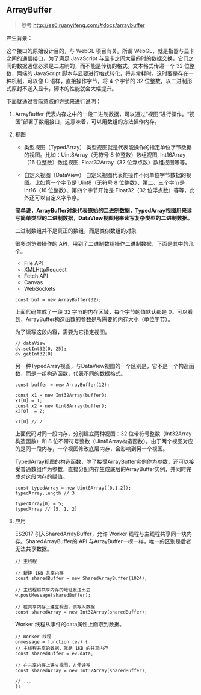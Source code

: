 ## ArrayBuffer
>   参考 http://es6.ruanyifeng.com/#docs/arraybuffer

产生背景：

这个接口的原始设计目的，与 WebGL 项目有关。所谓 WebGL，就是指器与显卡之间的通信接口，为了满足 JavaScript 与显卡之间大量的时的数据交换，它们之间的数据通信必须是二进制的，而不能是传统的格式。文本格式传递一个 32 位整数，两端的 JavaScript 脚本与显要进行格式转化，将非常耗时。这时要是存在一种机制，可以像 C 语样，直接操作字节，将 4 个字节的 32 位整数，以二进制形式原封不送入显卡，脚本的性能就会大幅提升。


下面就通过言简意赅的方式来进行说明：

1.  ArrayBuffer
    代表内存之中的一段二进制数据，可以通过“视图”进行操作。“视图”部署了数组接口，这意味着，可以用数组的方法操作内存。

2.  视图

    *   类型视图（TypedArray）
    类型视图就是代表能操作的指定单位字节数据的视图。比如：Uint8Array（无符号 8 位整数）数组视图, Int16Array（16 位整数）数组视图, Float32Array（32 位浮点数）数组视图等等。

    *   自定义视图（DataView）
    自定义视图代表能操作不同单位字节数据的视图。比如第一个字节是 Uint8（无符号 8 位整数）、第二、三个字节是 Int16（16 位整数）、第四个字节开始是 Float32（32 位浮点数）等等，此外还可以自定义字节序。


    **简单说，ArrayBuffer对象代表原始的二进制数据，TypedArray视图用来读写简单类型的二进制数据，DataView视图用来读写复杂类型的二进制数据。**

    二进制数组并不是真正的数组，而是类似数组的对象

    很多浏览器操作的 API，用到了二进制数组操作二进制数据，下面是其中的几个。

    *   File API
    *   XMLHttpRequest
    *   Fetch API
    *   Canvas
    *   WebSockets




    ```
    const buf = new ArrayBuffer(32);
    ```
    上面代码生成了一段 32 字节的内存区域，每个字节的值默认都是 0。可以看到，ArrayBuffer构造函数的参数是所需要的内存大小（单位字节）。

    为了读写这段内容，需要为它指定视图。

    ```
    // dataView
    dv.setInt32(0, 25);
    dv.getInt32(0)
    ```

    另一种TypedArray视图，与DataView视图的一个区别是，它不是一个构造函数，而是一组构造函数，代表不同的数据格式。

    ```
    const buffer = new ArrayBuffer(12);

    const x1 = new Int32Array(buffer);
    x1[0] = 1;
    const x2 = new Uint8Array(buffer);
    x2[0]  = 2;

    x1[0] // 2
    ```

    上面代码对同一段内存，分别建立两种视图：32 位带符号整数（Int32Array构造函数）和 8 位不带符号整数（Uint8Array构造函数）。由于两个视图对应的是同一段内存，一个视图修改底层内存，会影响到另一个视图。

    TypedArray视图的构造函数，除了接受ArrayBuffer实例作为参数，还可以接受普通数组作为参数，直接分配内存生成底层的ArrayBuffer实例，并同时完成对这段内存的赋值。

    ```
    const typedArray = new Uint8Array([0,1,2]);
    typedArray.length // 3

    typedArray[0] = 5;
    typedArray // [5, 1, 2]
    ```




3.  应用 

     ES2017 引入SharedArrayBuffer，允许 Worker 线程与主线程共享同一块内存。SharedArrayBuffer的 API 与ArrayBuffer一模一样，唯一的区别是后者无法共享数据。

     ```
     // 主线程

    // 新建 1KB 共享内存
    const sharedBuffer = new SharedArrayBuffer(1024);

    // 主线程将共享内存的地址发送出去
    w.postMessage(sharedBuffer);

    // 在共享内存上建立视图，供写入数据
    const sharedArray = new Int32Array(sharedBuffer);
     ```

     Worker 线程从事件的data属性上面取到数据。

     ```
     // Worker 线程
    onmessage = function (ev) {
    // 主线程共享的数据，就是 1KB 的共享内存
    const sharedBuffer = ev.data;

    // 在共享内存上建立视图，方便读写
    const sharedArray = new Int32Array(sharedBuffer);

    // ...
    };
     ```